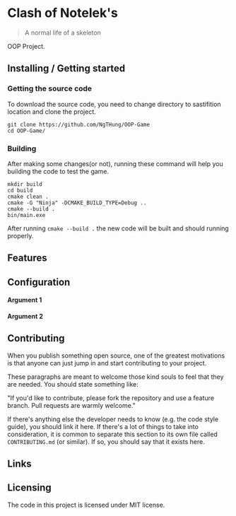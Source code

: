 <!-- ![Logo of the project](https://raw.githubusercontent.com/jehna/readme-best-practices/master/sample-logo.png) -->

# Clash of Notelek's
> A normal life of a skeleton

OOP Project.

## Installing / Getting started

### Getting the source code

To download the source code, you need to change directory to sastifition location and clone the project.

```shell
git clone https://github.com/NgTHung/OOP-Game
cd OOP-Game/
```

### Building

After making some changes(or not), running these command will help you building the code to test the game.

```shell
mkdir build
cd build
cmake clean .
cmake -G "Ninja" -DCMAKE_BUILD_TYPE=Debug ..
cmake --build .
bin/main.exe
```

After running `cmake --build .` the new code will be built and should running properly.

## Features


## Configuration

#### Argument 1

#### Argument 2

## Contributing

When you publish something open source, one of the greatest motivations is that
anyone can just jump in and start contributing to your project.

These paragraphs are meant to welcome those kind souls to feel that they are
needed. You should state something like:

"If you'd like to contribute, please fork the repository and use a feature
branch. Pull requests are warmly welcome."

If there's anything else the developer needs to know (e.g. the code style
guide), you should link it here. If there's a lot of things to take into
consideration, it is common to separate this section to its own file called
`CONTRIBUTING.md` (or similar). If so, you should say that it exists here.

## Links


## Licensing

The code in this project is licensed under MIT license.
